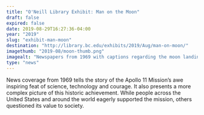 ```yaml
---
title: "O'Neill Library Exhibit: Man on the Moon"
draft: false
expired: false
date: 2019-08-29T16:27:36-04:00
year: "2019"
slug: "exhibit-man-moon"
destination: "http://library.bc.edu/exhibits/2019/Aug/man-on-moon/"
imagethumb: "2019-08/moon-thumb.png"
imagealt: "Newspapers from 1969 with captions regarding the moon landing."
type: "news"
---
```


News coverage from 1969 tells the story of the Apollo 11 Mission’s awe inspiring feat of science, technology and courage.  It also presents a more complex picture of this historic achievement.   While people across the United States and around the world eagerly supported the mission, others questioned its value to society.